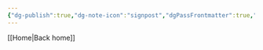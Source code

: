 ```yaml
---
{"dg-publish":true,"dg-note-icon":"signpost","dgPassFrontmatter":true,"noteIcon":"signpost","permalink":"/10-tags/paulo/","created":"2025-10-27T17:28:28.902+00:00","updated":"2025-10-27T17:28:37.766+00:00"}
---
```


[[Home\|Back home]]